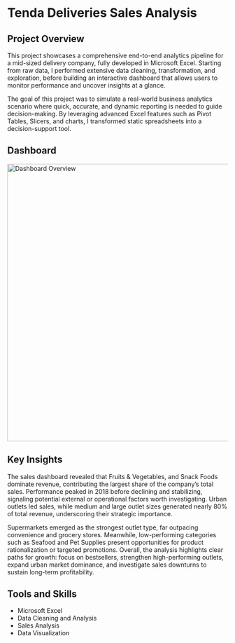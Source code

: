 # Tenda Deliveries Sales Analysis
## Project Overview

This project showcases a comprehensive end-to-end analytics pipeline for a mid-sized delivery company, fully developed in Microsoft Excel. Starting from raw data, I performed extensive data cleaning, transformation, and exploration, before building an interactive dashboard that allows users to monitor performance and uncover insights at a glance.

The goal of this project was to simulate a real-world business analytics scenario where quick, accurate, and dynamic reporting is needed to guide decision-making. By leveraging advanced Excel features such as Pivot Tables, Slicers, and charts, I transformed static spreadsheets into a decision-support tool.

## Dashboard
<img width="1168" height="634" alt="Dashboard Overview" src="https://github.com/user-attachments/assets/22ff8d31-fb22-4fe0-8b8e-9d23258105bf" />

## Key Insights

The sales dashboard revealed that Fruits & Vegetables, and Snack Foods dominate revenue, contributing the largest share of the company’s total sales. Performance peaked in 2018 before declining and stabilizing, signaling potential external or operational factors worth investigating. Urban outlets led sales, while medium and large outlet sizes generated nearly 80% of total revenue, underscoring their strategic importance.

Supermarkets emerged as the strongest outlet type, far outpacing convenience and grocery stores. Meanwhile, low-performing categories such as Seafood and Pet Supplies present opportunities for product rationalization or targeted promotions. Overall, the analysis highlights clear paths for growth: focus on bestsellers, strengthen high-performing outlets, expand urban market dominance, and investigate sales downturns to sustain long-term profitability.

## Tools and Skills
- Microsoft Excel
- Data Cleaning and Analysis
- Sales Analysis
- Data Visualization

